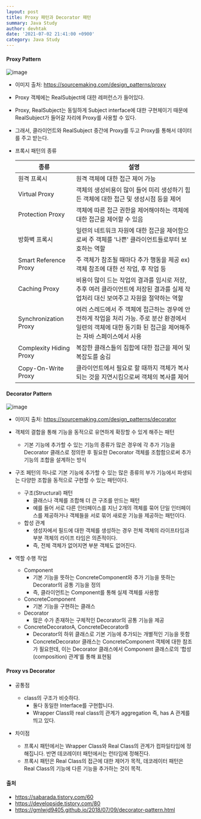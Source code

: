 ```yaml
---
layout: post
title: Proxy 패턴과 Decorator 패턴
summary: Java Study
author: devhtak
date: '2021-07-02 21:41:00 +0900'
category: Java Study
---
```


#### Proxy Pattern

![image](https://user-images.githubusercontent.com/42403023/124233346-b7f23280-db4d-11eb-8bdb-28bd07ed9d47.png)

* 이미지 출처: https://sourcemaking.com/design_patterns/proxy

- Proxy 객체에는 RealSubject에 대한 레퍼런스가 들어있다.
- Proxy, RealSubject는 동일하게 Subject interface에 대한 구현체이기 때문에 RealSubject가 들어갈 자리에 Proxy를 사용할 수 있다.
- 그래서, 클라이언트와 RealSubject 중간에 Proxy를 두고 Proxy를 통해서 데이터를 주고 받는다.

- 프록시 패턴의 종류
  
  |종류|설명|
  |---|---|
  |원격 프록시|원격 객체에 대한 접근 제어 가능|
  |Virtual Proxy|객체의 생성비용이 많이 들어 미리 생성하기 힘든 객체에 대한 접근 및 생성시점 등을 제어|
  |Protection Proxy|객체에 따른 접근 권한을 제어해야하는 객체에 대한 접근을 제어할 수 있음|
  |방화벽 프록시|일련의 네트워크 자원에 대한 접근을 제어함으로써 주 객체를 '나쁜' 클라이언트들로부터 보호하는 역할|
  |Smart Reference Proxy|주 객체가 참조될 때마다 추가 행동을 제공 ex) 객체 참조에 대한 선 작업, 후 작업 등|
  |Caching Proxy|비용이 많이 드는 작업의 결과를 임시로 저장, 추후 여러 클라이언트에 저장된 결과를 실제 작업처리 대신 보여주고 자원을 절약하는 역할|
  |Synchronization Proxy|여러 스레드에서 주 객체에 접근하는 경우에 안전하게 작업을 처리 가능. 주로 분산 환경에서 일련의 객체에 대한 동기화 된 접근을 제어해주는 자바 스페이스에서 사용|
  |Complexity Hiding Proxy|복잡한 클래스들의 집합에 대한 접근을 제어 및 복잡도를 숨김|
  |Copy-On-Write Proxy|클라이언트에서 필요로 할 때까지 객체가 복사되는 것을 지연시킴으로써 객체의 복사를 제어|
  
#### Decorator Pattern

![image](https://user-images.githubusercontent.com/42403023/124234273-c856dd00-db4e-11eb-9588-5c7657c8107c.png)

* 이미지 출처: https://sourcemaking.com/design_patterns/decorator

- 객체의 결합을 통해 기능을 동적으로 유연하게 확장할 수 있게 해주는 패턴
  - 기본 기능에 추가할 수 있는 기능의 종류가 많은 경우에 각 추가 기능을 Decorator 클래스로 정의한 후 필요한 Decorator 객체를 조합함으로써 추가 기능의 조합을 설계하는 방식

- 구조 페턴의 하나로 기본 기능에 추가할 수 있는 많은 종류의 부가 기능에서 파생되는 다양한 조합을 동적으로 구현할 수 있는 패턴이다.
  - 구조(Structural) 패턴
    - 클래스나 객체를 조합해 더 큰 구조를 만드는 패턴
    - 예를 들어 서로 다른 인터페이스를 지닌 2개의 객체를 묶어 단일 인터페이스를 제공하거나 객체들을 서로 묶어 새로운 기능을 제공하는 패턴이다.
  - 합성 관계
    - 생성자에서 필드에 대한 객체를 생성하는 경우 전체 객체의 라이프타임과 부분 객체의 라이프 타임은 의존적이다.
    - 즉, 전체 객체가 없어지면 부분 객체도 없어진다.
    
- 역할 수행 작업
  - Component
    - 기본 기능을 뜻하는 ConcreteComponent와 추가 기능을 뜻하는 Decorator의 공통 기능을 정의
    - 즉, 클라이언트는 Component를 통해 실제 객체를 사용함
  - ConcreteComponent
    - 기본 기능을 구현하는 클래스
  - Decorator
    - 많은 수가 존재하는 구체적인 Decorator의 공통 기능을 제공
  - ConcreteDecoratorA, ConcreteDecoratorB
    - Decorator의 하위 클래스로 기본 기능에 추가되는 개별적인 기능을 뜻함
    - ConcreteDecorator 클래스는 ConcreteComponent 객체에 대한 참조가 필요한데, 이는 Decorator 클래스에서 Component 클래스로의 ‘합성(composition) 관계’를 통해 표현됨

#### Proxy vs Decorator

- 공통점
  - class의 구조가 비슷하다. 
    - 둘다 동일한 Interface를 구현합니다.
    - Wrapper Class와 real class의 관계가 aggregation 즉, has A 관계를 띄고 있다.

- 차이점
  - 프록시 패턴에서는 Wrapper Class와 Real Class의 관계가 컴파일타임에 정해집니다. 반면 데코레이터 패턴에서는 런타임에 정해진다.
  - 프록시 패턴은 Real Class의 접근에 대한 제어가 목적, 데코레이터 패턴은 Real Class의 기능에 다른 기능을 추가하는 것이 목적.

#### 출처

- https://sabarada.tistory.com/60
- https://developside.tistory.com/80
- https://gmlwjd9405.github.io/2018/07/09/decorator-pattern.html
